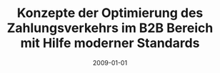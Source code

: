 ---
abstract: ''
authors:
- Anna Grossfeld-Marek
date: '2009-01-01'
featured: false
links:
- name: Publik
  url: https://publik.tuwien.ac.at/showentry.php?ID=183663&lang=1
publication_types:
- '7'
publishDate: '2009-01-01'
title: Konzepte der Optimierung des Zahlungsverkehrs im B2B Bereich mit Hilfe moderner
  Standards
url_pdf: ''
---